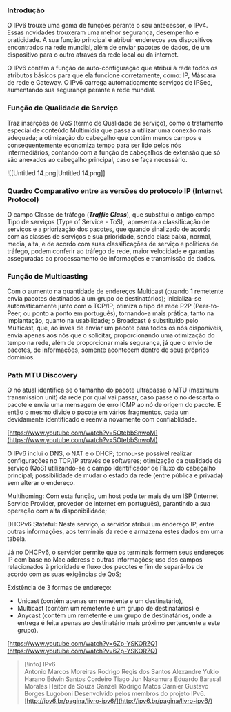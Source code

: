 ### Introdução

O IPv6 trouxe uma gama de funções perante o seu antecessor, o IPv4. Essas novidades trouxeram uma melhor segurança, desempenho e praticidade. A sua função principal é atribuir endereços aos dispositivos encontrados na rede mundial, além de enviar pacotes de dados, de um dispositivo para o outro através da rede local ou da internet.

O IPv6 contém a função de auto-configuração que atribui à rede todos os atributos básicos para que ela funcione corretamente, como: IP, Máscara de rede e Gateway. O IPv6 carrega automaticamente serviços de IPSec, aumentando sua segurança perante a rede mundial.

### Função de Qualidade de Serviço

Traz inserções de QoS (termo de Qualidade de serviço), como o tratamento especial de conteúdo Multimídia que passa a utilizar uma conexão mais adequada; a otimização do cabeçalho que contém menos campos e consequentemente economiza tempo para ser lido pelos nós intermediários, contando com a função de cabeçalhos de extensão que só são anexados ao cabeçalho principal, caso se faça necessário.

![[Untitled 14.png|Untitled 14.png]]

### Quadro Comparativo entre as versões do protocolo IP (Internet Protocol)

O campo Classe de tráfego (_**Traffic Class**_), que substitui o antigo campo Tipo de serviços (Type of Service - ToS),  apresenta a classificação de serviços e a priorização dos pacotes, que quando sinalizado de acordo com as classes de serviços e sua prioridade, sendo elas: baixa, normal, media, alta, e de acordo com suas classificações de serviço e politicas de tráfego, podem conferir ao tráfego de rede, maior velocidade e garantias asseguradas ao processamento de informações e transmissão de dados.

### Função de Multicasting

Com o aumento na quantidade de endereços Multicast (quando 1 remetente envia pacotes destinados à um grupo de destinatários); inicializa-se automaticamente junto com o TCP/IP; otimiza o tipo de rede P2P (Peer-to-Peer, ou ponto a ponto em português), tornando-a mais prática, tanto na implantação, quanto na usabilidade; o Broadcast é substituído pelo Multicast, que, ao invés de enviar um pacote para todos os nós disponíveis, envia apenas aos nós que o solicitar, proporcionando uma otimização do tempo na rede, além de proporcionar mais segurança, já que o envio de pacotes, de informações, somente acontecem dentro de seus próprios dominios.

### Path MTU Discovery

O nó atual identifica se o tamanho do pacote ultrapassa o MTU (maximum transmission unit) da rede por qual vai passar, caso passe o nó descarta o pacote e envia uma mensagem de erro ICMP ao nó de origem do pacote. E então o mesmo divide o pacote em vários fragmentos, cada um devidamente identificado e reenvia novamente com confiablidade.

[https://www.youtube.com/watch?v=5OtebbSnwoM](https://www.youtube.com/watch?v=5OtebbSnwoM)

O IPv6 inclui o DNS, o NAT e o DHCP; tornou-se possível realizar configurações no TCP/IP através de softwares; otimização da qualidade de serviço (QoS) utilizando-se o campo Identificador de Fluxo do cabeçalho principal; possibilidade de mudar o estado da rede (entre pública e privada) sem alterar o endereço.

Multihoming: Com esta função, um host pode ter mais de um ISP (Internet Service Provider, provedor de internet em português), garantindo a sua operação com alta disponibilidade;

DHCPv6 Stateful: Neste serviço, o servidor atribui um endereço IP, entre outras informações, aos terminais da rede e armazena estes dados em uma tabela.

Já no DHCPv6, o servidor permite que os terminais formem seus endereços IP com base no Mac address e outras informações; uso dos campos relacionados à prioridade e fluxo dos pacotes e fim de separá-los de acordo com as suas exigências de QoS;

Existência de 3 formas de endereço:

- Unicast (contém apenas um remetente e um destinatário),
- Multicast (contém um remetente e um grupo de destinatários) e
- Anycast (contém um remetente e um grupo de destinatários, onde a entrega é feita apenas ao destinatário mais próximo pertencente a este grupo).

[https://www.youtube.com/watch?v=6Zp-YSKORZQ](https://www.youtube.com/watch?v=6Zp-YSKORZQ)

> [!info] IPv6  
> Antonio Marcos Moreiras Rodrigo Regis dos Santos Alexandre Yukio Harano Edwin Santos Cordeiro Tiago Jun Nakamura Eduardo Barasal Morales Heitor de Souza Ganzeli Rodrigo Matos Carnier Gustavo Borges Lugoboni Desenvolvido pelos membros do projeto IPv6.  
> [http://ipv6.br/pagina/livro-ipv6/](http://ipv6.br/pagina/livro-ipv6/)